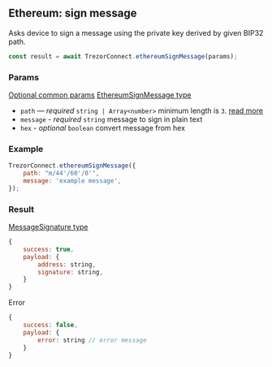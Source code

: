 ## Ethereum: sign message

Asks device to sign a message using the private key derived by given BIP32 path.

```javascript
const result = await TrezorConnect.ethereumSignMessage(params);
```

### Params

[Optional common params](commonParams.md)
[EthereumSignMessage type](https://github.com/trezor/trezor-suite/blob/develop/packages/connect/src/types/api/ethereum/index.ts)

-   `path` — _required_ `string | Array<number>` minimum length is `3`. [read more](../path.md)
-   `message` - _required_ `string` message to sign in plain text
-   `hex` - _optional_ `boolean` convert message from hex

### Example

```javascript
TrezorConnect.ethereumSignMessage({
    path: "m/44'/60'/0'",
    message: 'example message',
});
```

### Result

[MessageSignature type](https://github.com/trezor/trezor-suite/blob/develop/packages/transport/src/types/messages.ts)

```javascript
{
    success: true,
    payload: {
        address: string,
        signature: string,
    }
}
```

Error

```javascript
{
    success: false,
    payload: {
        error: string // error message
    }
}
```
